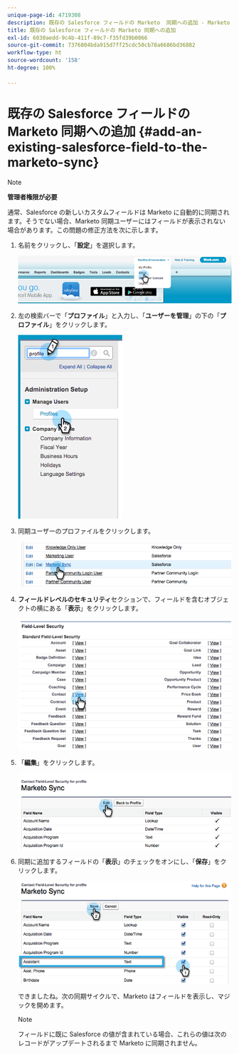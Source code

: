```yaml
---
unique-page-id: 4719308
description: 既存の Salesforce フィールドの Marketo  同期への追加 - Marketo ドキュメント - 製品ドキュメント
title: 既存の Salesforce フィールドの Marketo 同期への追加
exl-id: 6030aedd-9c4b-411f-89c7-f35fd39b0066
source-git-commit: 7376804bda915d7ff25cdc50cb78a6686bd36882
workflow-type: ht
source-wordcount: '158'
ht-degree: 100%

---
```


# 既存の Salesforce フィールドの Marketo 同期への追加 {#add-an-existing-salesforce-field-to-the-marketo-sync}

>[!NOTE]
>
>**管理者権限が必要**

通常、Salesforce の新しいカスタムフィールドは Marketo に自動的に同期されます。そうでない場合、Marketo 同期ユーザーにはフィールドが表示されない場合があります。この問題の修正方法を次に示します。

1. 名前をクリックし、「**設定**」を選択します。

   ![](assets/image2015-6-30-14-3a20-3a6.png)

1. 左の検索バーで「**プロファイル**」と入力し、「**ユーザーを管理**」の下の「**プロファイル**」をクリックします。

   ![](assets/image2015-6-30-14-3a20-3a52.png)

1. 同期ユーザーのプロファイルをクリックします。

   ![](assets/image2015-6-30-14-3a23-3a41.png)

1. **フィールドレベルのセキュリティ**&#x200B;セクションで、フィールドを含むオブジェクトの横にある「**表示**」をクリックします。

   ![](assets/image2015-6-30-14-3a23-3a59.png)

1. 「**編集**」をクリックします。

   ![](assets/image2015-6-30-14-3a24-3a28.png)

1. 同期に追加するフィールドの「**表示**」のチェックをオンにし、「**保存**」をクリックします。

   ![](assets/image2015-6-30-14-3a24-3a49.png)

   できましたね。次の同期サイクルで、Marketo はフィールドを表示し、マジックを開めます。

   >[!NOTE]
   >
   > フィールドに既に Salesforce の値が含まれている場合、これらの値は次のレコードがアップデートされるまで Marketo に同期されません。
